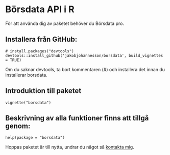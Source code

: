 Börsdata API i R
================

För att använda dig av paketet behöver du Börsdata pro.

Installera från GitHub:
-----------------------

    # install.packages("devtools")
    devtools::install_github('jakobjohannesson/borsdata', build_vignettes = TRUE)

Om du saknar devtools, ta bort kommentaren (\#) och installera det innan
du installerar borsdata.

Introduktion till paketet
-------------------------

    vignette("borsdata")

Beskrivning av alla funktioner finns att tillgå genom:
------------------------------------------------------

    help(package = "borsdata")

Hoppas paketet är till nytta, undrar du något så [kontakta
mig](https://www.jakobj.se/kontakt).
